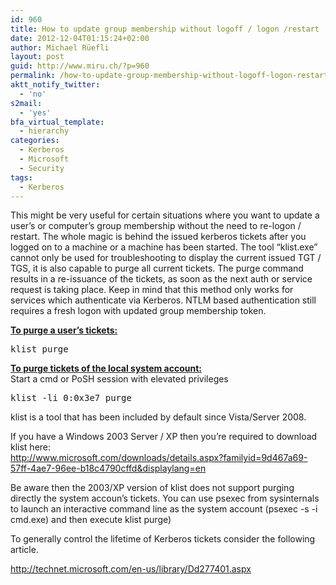 ```yaml
---
id: 960
title: How to update group membership without logoff / logon /restart
date: 2012-12-04T01:15:24+02:00
author: Michael Rüefli
layout: post
guid: http://www.miru.ch/?p=960
permalink: /how-to-update-group-membership-without-logoff-logon-restart/
aktt_notify_twitter:
  - 'no'
s2mail:
  - 'yes'
bfa_virtual_template:
  - hierarchy
categories:
  - Kerberos
  - Microsoft
  - Security
tags:
  - Kerberos
---
```

This might be very useful for certain situations where you want to update a user&#8217;s or computer&#8217;s group membership without the need to re-logon / restart. The whole magic is behind the issued kerberos tickets after you logged on to a machine or a machine has been started. The tool &#8220;klist.exe&#8221; cannot only be used for troubleshooting to display the current issued TGT / TGS, it is also capable to purge all current tickets. The purge command results in a re-issuance of the tickets, as soon as the next auth or service request is taking place. Keep in mind that this method only works for services which authenticate via Kerberos. NTLM based authentication still requires a fresh logon with updated group membership token.

**<span style="text-decoration: underline;">To purge a user&#8217;s tickets:</span>**

<pre>klist purge</pre>

**<span style="text-decoration: underline;">To purge tickets of the local system account:</span>**  
Start a cmd or PoSH session with elevated privileges

<pre>klist -li 0:0x3e7 purge</pre>

klist is a tool that has been included by default since Vista/Server 2008.

If you have a Windows 2003 Server / XP then you&#8217;re required to download klist here:  
<http://www.microsoft.com/downloads/details.aspx?familyid=9d467a69-57ff-4ae7-96ee-b18c4790cffd&displaylang=en>

Be aware then the 2003/XP version of klist does not support purging directly the system accoun&#8217;s tickets. You can use psexec from sysinternals to launch an interactive command line as the system account (psexec -s -i cmd.exe) and then execute klist purge)

To generally control the lifetime of Kerberos tickets consider the following article.

<http://technet.microsoft.com/en-us/library/Dd277401.aspx>

&nbsp;

&nbsp;

&nbsp;